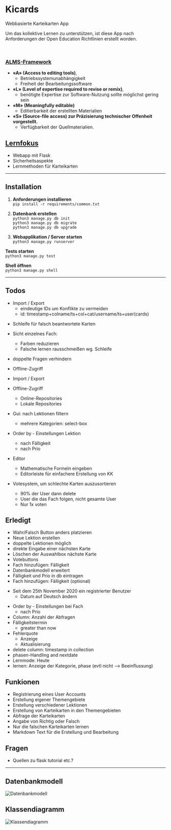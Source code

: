# Kicards
Webbasierte Karteikarten App <br>

Um das kollektive Lernen zu unterstützen, ist diese App nach Anforderungen der Open Education Richtlinien erstellt worden.<br>

<br>

### <u>**ALMS-Framework**</u> <br>
* **«A» (Access to editing tools)**, <br>
  * Betriebssystemunabhängigkeit <br>
  * Freiheit  der  Bearbeitungssoftware <br>
* **«L» (Level of expertise required to revise or remix)**, <br>
  * benötigte Expertise zur Software-Nutzung sollte möglichst  gering  sein <br>
* **«M» (Meaningfully editable)** <br>
	* Editierbarkeit  der erstellten Materialien <br>
* **«S» (Source-file access) zur Präzisierung technischer Offenheit vorgestellt.** <br>
  * Verfügbarkeit der Quellmaterialien. <br>



## <u>**Lernfokus</u>**
- Webapp mit Flask
- Sicherheitsaspekte
- Lernmethoden für Karteikarten


<hr>

## Installation
1. **Anforderungen installieren** <br>
  ```pip install -r requirements/common.txt```

2. **Datenbank erstellen**<br>
  ```python3 manage.py db init```<br>
    ```python3 manage.py db migrate```<br>
  ```python3 manage.py db upgrade```

3. **Webapplikation / Server starten** <br>
    ```python3 manage.py runserver```



  **Tests starten** <br>
  ```python3 manage.py test```

  **Shell öffnen** <br>
  ```python3 manage.py shell```
<hr>



## Todos
* Import / Export 
  - eindeutige IDs um Konflikte zu vermeiden
  - id: timestamp+colname/ts+col+cat/username/ts+user(cards)
- Schleife für falsch beantwortete Karten
- Sicht einzelnes Fach: 
  - Farben reduzieren
  - Falsche lernen rausschmeißen wg. Schleife

- doppelte Fragen verhindern

- Offline-Zugriff
* Import / Export 

- Offline-Zugriff
  - Online-Repositories
  - Lokale Repositories

- Gui: nach Lektionen filtern
  - mehrere Kategorien: select-box

- Order by - Einstellungen Lektion
  - nach Fälligkeit 
  - nach Prio

- Editor 
  - Mathematische Formeln eingeben
  - Editorleiste für einfachere Erstellung von KK

- Votesystem, um schlechte Karten auszusortieren
  - 90% der User dann delete
  - User die das Fach folgen, nicht gesamte User
  - Nur 1x voten





## Erledigt
- Wahr/Falsch Button anders platzieren
- Neue Lektion erstellen
- doppelte Lektionen möglich
- direkte Eingabe einer nächsten Karte
- Löschen der Auswahlbox nächste Karte
- Votebuttons
- Fach hinzufügen: Fälligkeit
- Datenbankmodell erweitert
- Fälligkeit und Prio in db eintragen
- Fach hinzufügen: Fälligkeit (optional)
* Seit dem 25th November 2020 ein registrierter Benutzer
  * Datum auf Deutsch ändern
- Order by - Einstellungen bei Fach
  - nach Prio
- Column: Anzahl der Abfragen
- Fälligkeitstermin 
  - greater than now
- Fehlerquote
  - Anzeige
  - Aktualisierung
- delete column: timestamp in collection 
- phasen-Handling and nextdate
- Lernmode: Heute
- lernen: Anzeige der Kategorie, phase (evtl nicht --> Beeinflussung)


## Funkionen
- Registrierung eines User Accounts
- Erstellung eigener Themengebiete  
- Erstellung verschiedener Lektionen
- Erstellung von Karteikarten in den Themengebieten
- Abfrage der Karteikarten
- Angabe von Richtig oder Falsch
- Nur die falschen Karteikarten lernen
- Markdown Text für die Erstellung und Bearbeitung

## Fragen
- Quellen zu flask tutorial etc.? 




<hr>

## Datenbankmodell
![Datenbankmodell](/img/Datenbankmodell.png)

## Klassendiagramm
![Klassendiagramm](/img/Klassendiagramm.png)
